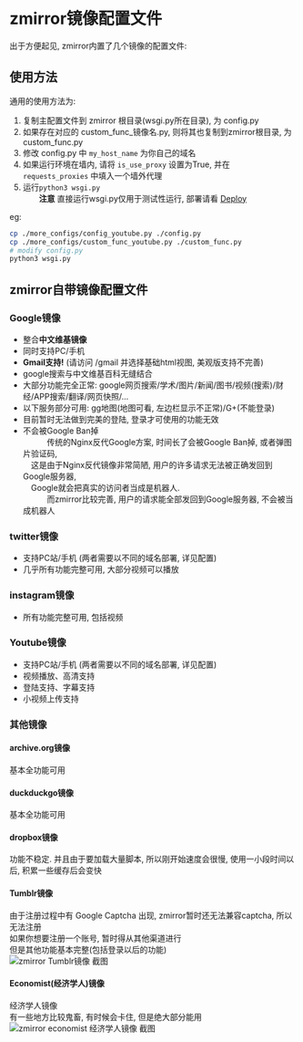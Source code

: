 # zmirror镜像配置文件
出于方便起见, zmirror内置了几个镜像的配置文件:    

## 使用方法
通用的使用方法为:  
1. 复制主配置文件到 zmirror 根目录(wsgi.py所在目录), 为 config.py  
2. 如果存在对应的 custom_func_镜像名.py, 则将其也复制到zmirror根目录, 为 custom_func.py  
3. 修改 config.py 中 `my_host_name` 为你自己的域名  
4. 如果运行环境在墙内, 请将 `is_use_proxy` 设置为True, 并在 `requests_proxies` 中填入一个墙外代理  
5. 运行`python3 wsgi.py`  
    　　**注意** 直接运行wsgi.py仅用于测试性运行, 部署请看 [Deploy](../README.md#deploy)  

eg:
```bash
cp ./more_configs/config_youtube.py ./config.py
cp ./more_configs/custom_func_youtube.py ./custom_func.py
# modify config.py
python3 wsgi.py
```

## zmirror自带镜像配置文件
### Google镜像
  * 整合**中文维基镜像**
  * 同时支持PC/手机
  * **Gmail支持!** (请访问 /gmail 并选择基础html视图, 美观版支持不完善)
  * google搜索与中文维基百科无缝结合
  * 大部分功能完全正常: google网页搜索/学术/图片/新闻/图书/视频(搜索)/财经/APP搜索/翻译/网页快照/...
  * 以下服务部分可用: gg地图(地图可看, 左边栏显示不正常)/G+(不能登录)
  * 目前暂时无法做到完美的登陆, 登录才可使用的功能无效
  * 不会被Google Ban掉  
    　　　传统的Nginx反代Google方案, 时间长了会被Google Ban掉, 或者弹图片验证码,   
    　这是由于Nginx反代镜像非常简陋, 用户的许多请求无法被正确发回到Google服务器,  
    　Google就会把真实的访问者当成是机器人.  
    　　　而zmirror比较完善, 用户的请求能全部发回到Google服务器, 不会被当成机器人  

### twitter镜像
  * 支持PC站/手机  (两者需要以不同的域名部署, 详见配置)  
  * 几乎所有功能完整可用, 大部分视频可以播放  

### instagram镜像  
  * 所有功能完整可用, 包括视频  

### Youtube镜像
  * 支持PC站/手机  (两者需要以不同的域名部署, 详见配置)
  * 视频播放、高清支持
  * 登陆支持、字幕支持
  * 小视频上传支持

### 其他镜像
#### archive.org镜像  
  基本全功能可用  
#### duckduckgo镜像  
  基本全功能可用  
#### dropbox镜像
  功能不稳定. 并且由于要加载大量脚本, 所以刚开始速度会很慢, 使用一小段时间以后, 积累一些缓存后会变快  
#### Tumblr镜像
  由于注册过程中有 Google Captcha 出现, zmirror暂时还无法兼容captcha, 所以无法注册  
  如果你想要注册一个账号, 暂时得从其他渠道进行  
  但是其他功能基本完整(包括登录以后的功能)  
  ![zmirror Tumblr镜像 截图](https://raw.githubusercontent.com/aploium/zmirror/wiki-pages/img/Tumblr.jpg)  
#### Economist(经济学人)镜像
  经济学人镜像  
  有一些地方比较鬼畜, 有时候会卡住, 但是绝大部分能用  
  ![zmirror economist 经济学人镜像 截图](https://raw.githubusercontent.com/aploium/zmirror/wiki-pages/img/Economist.jpg)  

